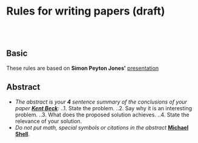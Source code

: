 
# Rules for writing papers (draft)
<br></br>

## Basic

These rules are based on **Simon Peyton Jones'** [presentation](http://research.microsoft.com/en-us/um/people/simonpj/papers/giving-a-talk/writing-a-paper-slides.pdf)

## Abstract

*	*The abstract is your **4** sentence summary of the conclusions of your paper [**Kent Beck**](https://plg.uwaterloo.ca/~migod/research/beckOOPSLA.html):*
..1.	State the problem.
..2.	Say why it is an interesting problem.
..3.	What does the proposed solution achieves.
..4.	State the relevance of your solution.
*	*Do not put math, special symbols or citations in the abstract* [**Michael Shell**](http://www.michaelshell.org/).


